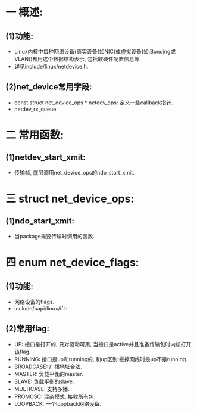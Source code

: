 # 一 概述:
## (1)功能:
- Linux内核中每种网络设备(真实设备(如NIC)或虚拟设备(如:Bonding或VLAN))都用这个数据结构表示, 包括软硬件配置信息等.
- 详见include/linux/netdevice.h.

## (2)net_device常用字段:
- const struct net_device_ops * netdev_ops: 定义一些callback指针.
- netdev_rx_queue

# 二 常用函数:
## (1)netdev_start_xmit:
- 传输帧, 底层调用net_device_ops的ndo_start_xmit.

# 三 struct net_device_ops:
## (1)ndo_start_xmit:
- 当package需要传输时调用的函数.

# 四 enum net_device_flags:
## (1)功能:
- 网络设备的flags.
- include/uapi/linux/if.h

## (2)常用flag:
- UP: 接口是打开的, 只对驱动可用, 当接口是active并且准备传输包时内核打开该flag.
- RUNNING: 接口是up和running的, 和up区别:拔掉网线时是up不是running.
- BROADCASE: 广播地址合法.
- MASTER: 负载平衡的master.
- SLAVE: 负载平衡的slave.
- MULTICASE: 支持多播.
- PROMOSC: 混杂模式, 接收所有包.
- LOOPBACK: 一个loopback网络设备.
